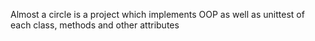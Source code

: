 Almost a circle is a project which implements OOP as well as unittest of each class, methods and other attributes
